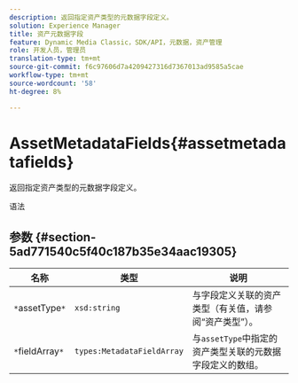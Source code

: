 ```yaml
---
description: 返回指定资产类型的元数据字段定义。
solution: Experience Manager
title: 资产元数据字段
feature: Dynamic Media Classic，SDK/API，元数据，资产管理
role: 开发人员，管理员
translation-type: tm+mt
source-git-commit: f6c97606d7a4209427316d7367013ad9585a5cae
workflow-type: tm+mt
source-wordcount: '58'
ht-degree: 8%

---
```



# AssetMetadataFields{#assetmetadatafields}

返回指定资产类型的元数据字段定义。

语法

## 参数 {#section-5ad771540c5f40c187b35e34aac19305}

| 名称 | 类型 | 说明 |
|---|---|---|
| `*`assetType`*` | `xsd:string` | 与字段定义关联的资产类型（有关值，请参阅“资产类型”）。 |
| `*`fieldArray`*` | `types:MetadataFieldArray` | 与`assetType`中指定的资产类型关联的元数据字段定义的数组。 |

